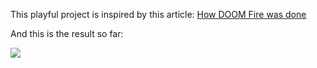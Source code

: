 This playful project is inspired by this article: [How DOOM Fire was done](https://fabiensanglard.net/doom_fire_psx/)

And this is the result so far:

![](chrome-capture.gif)